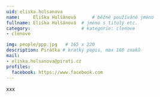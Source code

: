 ```yaml
---
uid: eliska.holsanova
name:     Eliška Holšánová  	# běžně používáné jméno
fullname: Eliška Holšánová 	# jméno s tituly etc.
category:                   # kategorie: clenove
- clenove

img: people/ppp.jpg   # 165 x 220
description: Pirátka # kratký popis, max 160 znaků
mail:
- eliska.holsanova@pirati.cz
profiles:
  facebook: https://www.facebook.com
---
```


xxx
